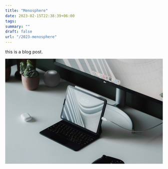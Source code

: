 ```yaml
---
title: "Menosphere"
date: 2023-02-15T22:38:39+06:00
tags:
summary: ""
draft: false
url: "/2023-menosphere"
---
```


this is a blog post.

![cover image](victor-carvalho-EVG1imkuIWw-unsplash.jpg)
